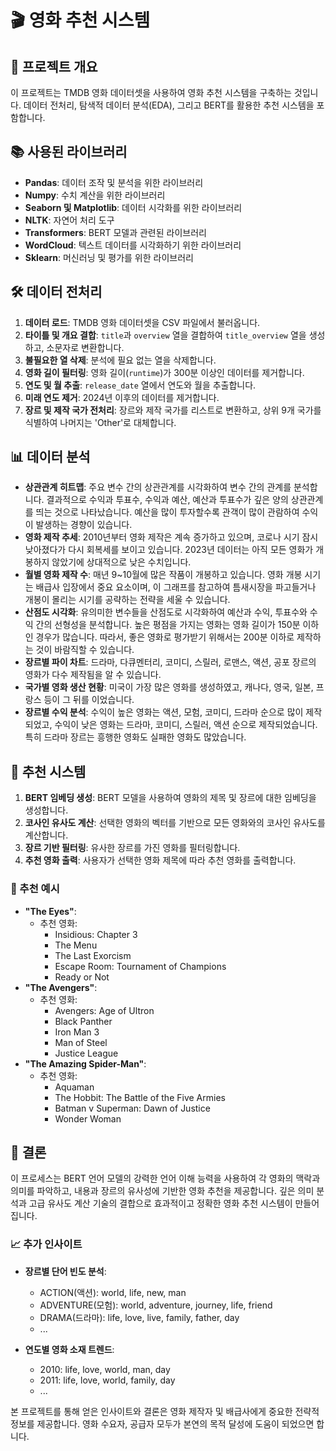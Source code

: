 # 🎬 영화 추천 시스템
  
## 📖 프로젝트 개요
이 프로젝트는 TMDB 영화 데이터셋을 사용하여 영화 추천 시스템을 구축하는 것입니다. 데이터 전처리, 탐색적 데이터 분석(EDA), 그리고 BERT를 활용한 추천 시스템을 포함합니다.

## 📚 사용된 라이브러리
- **Pandas**: 데이터 조작 및 분석을 위한 라이브러리
- **Numpy**: 수치 계산을 위한 라이브러리
- **Seaborn 및 Matplotlib**: 데이터 시각화를 위한 라이브러리
- **NLTK**: 자연어 처리 도구
- **Transformers**: BERT 모델과 관련된 라이브러리
- **WordCloud**: 텍스트 데이터를 시각화하기 위한 라이브러리
- **Sklearn**: 머신러닝 및 평가를 위한 라이브러리

## 🛠️ 데이터 전처리
1. **데이터 로드**: TMDB 영화 데이터셋을 CSV 파일에서 불러옵니다.
2. **타이틀 및 개요 결합**: `title`과 `overview` 열을 결합하여 `title_overview` 열을 생성하고, 소문자로 변환합니다.
3. **불필요한 열 삭제**: 분석에 필요 없는 열을 삭제합니다.
4. **영화 길이 필터링**: 영화 길이(`runtime`)가 300분 이상인 데이터를 제거합니다.
5. **연도 및 월 추출**: `release_date` 열에서 연도와 월을 추출합니다.
6. **미래 연도 제거**: 2024년 이후의 데이터를 제거합니다.
7. **장르 및 제작 국가 전처리**: 장르와 제작 국가를 리스트로 변환하고, 상위 9개 국가를 식별하여 나머지는 'Other'로 대체합니다.

## 📊 데이터 분석
- **상관관계 히트맵**: 주요 변수 간의 상관관계를 시각화하여 변수 간의 관계를 분석합니다. 결과적으로 수익과 투표수, 수익과 예산, 예산과 투표수가 깊은 양의 상관관계를 띄는 것으로 나타났습니다. 예산을 많이 투자할수록 관객이 많이 관람하여 수익이 발생하는 경향이 있습니다.
- **영화 제작 추세**: 2010년부터 영화 제작은 계속 증가하고 있으며, 코로나 시기 잠시 낮아졌다가 다시 회복세를 보이고 있습니다. 2023년 데이터는 아직 모든 영화가 개봉하지 않았기에 상대적으로 낮은 수치입니다.
- **월별 영화 제작 수**: 매년 9~10월에 많은 작품이 개봉하고 있습니다. 영화 개봉 시기는 배급사 입장에서 중요 요소이며, 이 그래프를 참고하여 틈새시장을 파고들거나 개봉이 몰리는 시기를 공략하는 전략을 세울 수 있습니다.
- **산점도 시각화**: 유의미한 변수들을 산점도로 시각화하여 예산과 수익, 투표수와 수익 간의 선형성을 분석합니다. 높은 평점을 가지는 영화는 영화 길이가 150분 이하인 경우가 많습니다. 따라서, 좋은 영화로 평가받기 위해서는 200분 이하로 제작하는 것이 바람직할 수 있습니다.
- **장르별 파이 차트**: 드라마, 다큐멘터리, 코미디, 스릴러, 로맨스, 액션, 공포 장르의 영화가 다수 제작됨을 알 수 있습니다.
- **국가별 영화 생산 현황**: 미국이 가장 많은 영화를 생성하였고, 캐나다, 영국, 일본, 프랑스 등이 그 뒤를 이었습니다.
- **장르별 수익 분석**: 수익이 높은 영화는 액션, 모험, 코미디, 드라마 순으로 많이 제작되었고, 수익이 낮은 영화는 드라마, 코미디, 스릴러, 액션 순으로 제작되었습니다. 특히 드라마 장르는 흥행한 영화도 실패한 영화도 많았습니다. 

## 🎥 추천 시스템
1. **BERT 임베딩 생성**: BERT 모델을 사용하여 영화의 제목 및 장르에 대한 임베딩을 생성합니다.
2. **코사인 유사도 계산**: 선택한 영화의 벡터를 기반으로 모든 영화와의 코사인 유사도를 계산합니다.
3. **장르 기반 필터링**: 유사한 장르를 가진 영화를 필터링합니다.
4. **추천 영화 출력**: 사용자가 선택한 영화 제목에 따라 추천 영화를 출력합니다.

### 🌟 추천 예시
- **"The Eyes"**: 
  - 추천 영화: 
    - Insidious: Chapter 3
    - The Menu
    - The Last Exorcism
    - Escape Room: Tournament of Champions
    - Ready or Not
- **"The Avengers"**: 
  - 추천 영화: 
    - Avengers: Age of Ultron
    - Black Panther
    - Iron Man 3
    - Man of Steel
    - Justice League
- **"The Amazing Spider-Man"**: 
  - 추천 영화: 
    - Aquaman
    - The Hobbit: The Battle of the Five Armies
    - Batman v Superman: Dawn of Justice
    - Wonder Woman


## 📜 결론
이 프로세스는 BERT 언어 모델의 강력한 언어 이해 능력을 사용하여 각 영화의 맥락과 의미를 파악하고, 내용과 장르의 유사성에 기반한 영화 추천을 제공합니다. 깊은 의미 분석과 고급 유사도 계산 기술의 결합으로 효과적이고 정확한 영화 추천 시스템이 만들어집니다.

### 📈 추가 인사이트
- **장르별 단어 빈도 분석**:
  - ACTION(액션): world, life, new, man
  - ADVENTURE(모험): world, adventure, journey, life, friend
  - DRAMA(드라마): life, love, live, family, father, day
  - ...

- **연도별 영화 소재 트렌드**:
  - 2010: life, love, world, man, day
  - 2011: life, love, world, family, day
  - ...

본 프로젝트를 통해 얻은 인사이트와 결론은 영화 제작자 및 배급사에게 중요한 전략적 정보를 제공합니다. 영화 수요자, 공급자 모두가 본연의 목적 달성에 도움이 되었으면 합니다.
